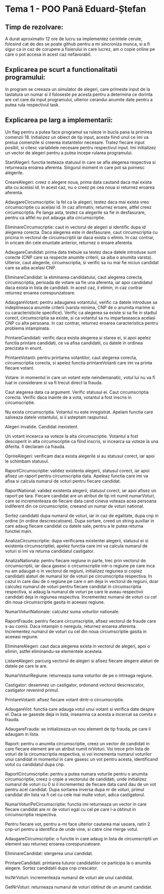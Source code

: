 # Tema 1 - POO Pană Eduard-Ștefan

## Timp de rezolvare:

A durat aproximativ 12 ore de lucru sa implementez cerintele cerute,
folosind cat de des se poate github pentru a mi sincroniza munca, si a fi sigur
ca in caz de corupere a fisierului in care lucrez, am o copie online pe care
o pot accesa in acest caz nefavorabil.

## Explicarea pe scurt a functionalitatii programului:
In program se creeaza un simulator de alegeri, care primeste input de la tastatura un numar si il foloseste pe acesta pentru a determina ce dorinta are cel care da input programului, ulterior cerandui anumite date pentru a putea rula respectivul task.


## Explicarea pe larg a implementarii:

Un flag pentru a putea face programul sa ruleze in bucla pana la primirea comenzii 18. Initializez un obiect de tip input, acesta fiind unul ce imi va prelua comenzile si creerea instantelor necesare. Tratez fiecare input posibil, si citesc variabilele necesare pentru respectivul input. Imi initializez un vector de alegeri pentru a putea incepe rularea programului.

StartAlegeri: functia testeaza statusul in care se afla alegerea respectiva si returneaza eroarea aferenta. Singurul moment in care pot sa pornesc alegerile.

CreareAlegeri: creez o alegere noua, prima data cautand daca mai exista alta cu acelasi id. In acest caz, nu o creez pe cea noua si returnez eroarea aferenta.

AdaugareCircumscriptie: la fel ca la alegeri, testez daca mai exista vreo circumscriptie cu acelasi id. In caz afirmativ, returnez eroare, altfel creez circumscriptia. Pe langa asta, testez ca alegerile sa fie in desfasurare, pentru ca altfel nu pot adauga alta circumscriptie.

EliminareCircumscriptie: caut in vectorul de alegeri si identific dupa id alegerea corecta. Daca alegerea este in desfasurare, caut circumscriptia cu pricina in vectorul de circumscriptii iar daca exista o elimin. In caz contrar, in oricare din cele enuntate anterior, returnez o eroare aferenta.

AdaugareCandidat: prima data trebuie sa testez daca datele introduse sunt corecte (CNP care sa respecte anumite criterii, sa aiba o anumita varsta). Ulterior, caut alegerile, circumscriptia, si verific sa nu mai fie niciun candidat care sa aiba acelasi CNP.

EliminareCandidat: la eliminarea candidatului, caut alegerea corecta, circumscriptia, perioada de votare sa fie una aferenta, iar apoi candidatul daca exista in lista de candidati. In acest caz, il elimin, in caz contrar returnez eroarea corespunzatoare.

AdaugareVotant: pentru adaugarea votantului, verific ca datele introduse sa indeplineasca anumite criterii (varsta minima, CNP de o anumita marime si cu caracteristicile specifice). Verific ca alegerea sa existe si sa fie in stadiul corect, circumscriptia sa existe, si ca votantul sa nu impartaseasca acelasi CNP cu alta persoana. In caz contrar, returnez eroarea caracteristica pentru problema intampinata.

PrintareCandidati: verific daca exista alegerea si starea ei, si apoi apelez functia printare candidati, ce va afisa candidatii, cu datele in ordinea precizata in enunt.

PrintareVotanti: pentru printarea votantilor, caut alegerea corecta, circumscriptia corecta, si apelez functia printareVotanti care imi va printa fiecare votant.

Votare: in momentul in care un votant este neindemanatic, votul lui nu va fi luat in considerare si va fi trecut direct la frauda.

Caut alegerea data ca argument. Verific statusul ei. Caut circumscriptia corecta. Verific daca inainte de a vota, votantul a fost inscris in circumscriptie.

Nu exista circumscriptia. Votantul nu este inregistrat. Apelam functia care salveaza datele votantului, si ii asteptam raspunsul.

Alegeri invalide. Candidat inexistent.

Un votant incearca sa voteze la alta circumscriptie. Votantul a fost descoperit in alta circumscriptie ca fiind inscris, si incearca sa voteze la una diferita. Il declaram ca frauda.

OprireAlegeri: verificam daca exista alegerile si au statusul corect, iar apoi le schimbam statusul.

RaportCircumscriptie: validez existenta alegerii, statusul corect, iar apoi afisez un raport pentru circumscriptia data. Apeleaz functia care imi va afisa si calcula numarul de voturi pentru fiecare candidat.

RaportNational: validez existenta alegerii, statusul corect, iar apoi afisez un raport pe tara. Fiecare candidat are un atribut de tip int numit numarVoturi, care se incrementeaza de fiecare data cand cineva voteaza acea persoana indiferent din ce circumscriptie, creeand un numar de voturi national.

Sortez candidatii dupa numarul de voturi, iar in caz de egalitate, dupa cnp in ordine (in ordine descrescatoare). Dupa sortare, creed un string auxiliar in care adaug fiecare candidat cu datele sale, pentru a le putea returna functiei main.

AnalizaCircumscriptie: dupa verificarea existentei alegerii, statusul ei si existenta circumscriptiei, apelez functia care imi va calcula numarul de voturi si imi va returna candidatul castigator.

AnalizaNationala: pentru fiecare regiune in parte, trec prin vectorul de circumscriptii, iar daca gasesc o circumscriptie intr-o regiune pe care inca nu am adaugat-o in vectorul de regiuni, initializez regiunea si copiez candidatii alaturi de numarul lor de voturi pe circumscriptia respectiva. In cazul in care dau de o regiune pe care o am deja in vectorul de regiuni, doar calculez numarul de voturi pentru fiecare candidat in circumscriptia respectiva, si adaug la numarul de voturi pe care le aveau respectivii candidati deja in regiunea respectiva. Incrementez numarul de voturi cu cel din noua circumscriptie gasita in aceeasi regiune.

NumarVoturiNationale: calculez suma voturilor nationale.

RaportFraude: pentru fiecare circumscriptie, afisez vectorul de fraude care s-au comis. Daca intampin o neregula, returnez eroarea aferenta. Incrementez numarul de voturi cu cel din noua circumscriptie gasita in aceeasi regiune.

EliminareAlegeri: caut daca alegerea exista in vectorul de alegeri, apoi o elimin, astfel eliminandu-se elementele acesteia.

ListareAlegeri: parcurg vectorul de alegeri si afisez fiecare alegere alaturi de datele pe care le are.

NumarVoturiRegiune: returneaza suma voturilor de pe o intreaga regiune.

Castigator: desemnez un castigator, ordonand vectorul descrescator, castigator revenind primul.

PrintareVotanti: afisez fiecare votant dintr-o circumscriptie.

AdaugareVot: functia care adauga votul unui votant si verifica date despre el. Daca se gaseste deja in lista, inseamna ca acesta a incercat sa comita o frauda.

AdaugareFrauda: se initializeaza un nou element de tip frauda, pe care il adaugam in lista.

Raport: pentru o anumita circumscriptie, creez un vector de candidati in care fiecare element are un atribut numit nrVoturi. Voi trece prin lista de voturi de la circumscriptia respectiva, si voi incrementa numarul voturilor unui candidat in momentul in care gasesc un vot pentru acesta, identificand votul cu candidatul dupa cnp.

RaportCircumscriptie: pentru a putea numara voturile pentru o anumita circumscriptie, creez o copie a vectorului de candidati, unde initializez numarul de voturi cu 0 si il incrementez de fiecare data cand dau de un vot pentru acel candidat. Dupa sortarea inversa dupa nr de voturi, primul candidat din lista va fi cel cu cele mai multe voturi, adica castigatorul.

NumarVoturiPeCircumscriptie: functia imi returneaza un vector in care fiecare candidat are nr de voturi egal cu cel pe care l-a obtinut in circumscriptia respectiva.

Pentru fiecare vot, pentru a-mi face ulterior cautarea mai usoara, ratin 2 cnp-uri pentru a identifica de unde vine, si catre cine merge votul.

AdaugareCircumscriptie: o functie in care adaug in lista de circumscriptii un element sau returnez eroarea corespunzatoare.

EliminareCandidat: stergerea unui candidat.

PrintareCandidati: printarea tuturor candidatilor ce participa la o anumita alegere. Sortez candidatii dupa cnp crescator.

IncNrVoturi: incrementeaza numarul de voturi ale unui candidat.

GetNrVoturi: returneaza numarul de voturi obtinut de un anumit candidat.